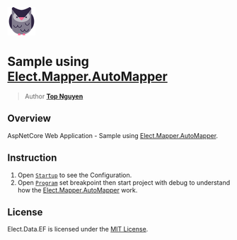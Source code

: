 ﻿![Logo](../../../Logo.png)
# Sample using [Elect.Mapper.AutoMapper](../../../src/Mapper/Elect.Mapper.AutoMapper/README.md)
> Author [**Top Nguyen**](http://topnguyen.com)

## Overview

AspNetCore Web Application - Sample using [Elect.Mapper.AutoMapper](../../../src/Mapper/Elect.Mapper.AutoMapper/README.md).

## Instruction
1. Open [`Startup`](Startup.cs) to see the Configuration.
2. Open [`Program`](Program.cs) set breakpoint then start project with debug to understand how the [Elect.Mapper.AutoMapper](../../../src/Mapper/Elect.Mapper.AutoMapper/README.md) work.

## License
Elect.Data.EF is licensed under the [MIT License](../../../LICENSE).